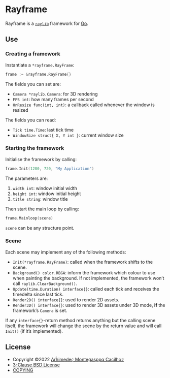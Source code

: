 [bsd-3-clause]: https://opensource.org/licenses/BSD-3-Clause
[email]: mailto:batalema@cacilhas.info
[raylib]: https://www.raylib.com/
[raylib-go]: https://github.com/gen2brain/raylib-go

# Rayframe

Rayframe is a [`raylib`][raylib] framework for [Go][raylib-go].

## Use

### Creating a framework

Instantiate a `*rayframe.RayFrame`:

```go
frame := &rayframe.RayFrame{}
```

The fields you can set are:

- `Camera *raylib.Camera`: for 3D rendering
- `FPS int`: how many frames per second
- `OnResize func(int, int)`: a callback called whenever the window is resized

The fields you can read:

- `Tick time.Time`: last tick time
- `WindowSize struct{ X, Y int }`: current window size

### Starting the framework

Initialise the framework by calling:

```go
frame.Init(1280, 720, "My Application")
```

The parameters are:

1. `width int`: window initial width
1. `height int`: window initial height
1. `title string`: window title

Then start the main loop by calling:

```go
frame.Mainloop(scene)
```

`scene` can be any structure point.

### Scene

Each scene may implement any of the following methods:

- `Init(*rayframe.RayFrame)`: called when the framework shifts to
  the scene.
- `Background() color.RBGA`: inform the framework which colour to use when
  painting the background. If not implemented, the framework won’t call
  `raylib.ClearBackground()`.
- `Update(time.Duration) interface{}`: called each tick and receives the
  timedelta since last tick.
- `Render2D() interface{}`: used to render 2D assets.
- `Render3D() interface{}`: used to render 3D assets under 3D mode, **if** the
  framework’s `Camera` is set.

If any `interface{}`-return method returns anything but the calling scene
itself, the framework will change the scene by the return value and will call
`Init()` (if it’s implemented).

## License

- Copyright ©2022 [Arĥimedeς Montegasppα Cacilhας][email]
- [3-Clause BSD License][bsd-3-clause]
- [COPYING](/cacilhas/rayframe/blob/master/COPYING)
